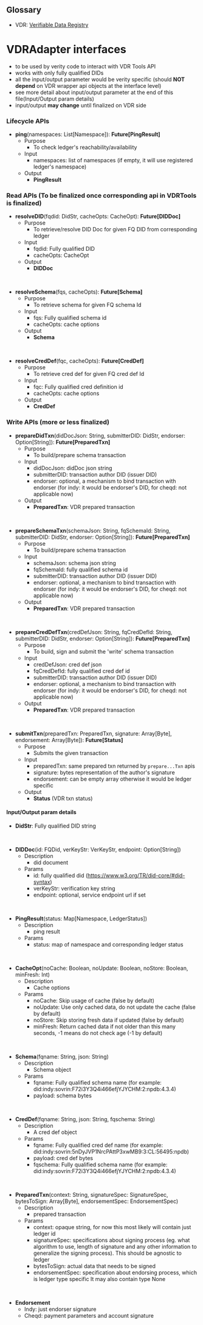 ## Glossary
  * VDR: [Verifiable Data Registry](https://gitlab.com/evernym/verity/vdr-tools)
  
# VDRAdapter interfaces
  * to be used by verity code to interact with VDR Tools API
  * works with only fully qualified DIDs
  * all the input/output parameter would be verity specific (should **NOT depend** on VDR wrapper api objects at the interface level) 
  * see more detail about input/output parameter at the end of this file(Input/Output param details)
  * input/output **may change** until finalized on VDR side


### Lifecycle APIs
* **ping**(namespaces: List[Namespace]): **Future[PingResult]**
  * Purpose
    * To check ledger's reachability/availability
  * Input
    * namespaces: list of namespaces (if empty, it will use registered ledger's namespace)
  * Output
    * **PingResult**


### Read APIs (To be finalized once corresponding api in VDRTools is finalized)
* **resolveDID**(fqdid: DidStr, cacheOpts: CacheOpt): **Future[DIDDoc]**
  * Purpose
    * To retrieve/resolve DID Doc for given FQ DID from corresponding ledger
  * Input
    * fqdid: Fully qualified DID
    * cacheOpts: CacheOpt
  * Output
    * **DIDDoc**

<br/>

* **resolveSchema**(fqs, cacheOpts): **Future[Schema]**
  * Purpose
    * To retrieve schema for given FQ schema Id
  * Input
    * fqs: Fully qualified schema id
    * cacheOpts: cache options
  * Output
    * **Schema**

<br/>

* **resolveCredDef**(fqc, cacheOpts): **Future[CredDef]**
  * Purpose
    * To retrieve cred def for given FQ cred def Id
  * Input
    * fqc: Fully qualified cred definition id
    * cacheOpts: cache options
  * Output
      * **CredDef**


### Write APIs (more or less finalized)

* **prepareDidTxn**(didDocJson: String, submitterDID: DidStr, endorser: Option[String]): **Future[PreparedTxn]**
  * Purpose
    * To build/prepare schema transaction
  * Input
    * didDocJson: didDoc json string
    * submitterDID: transaction author DID (issuer DID)
    * endorser: optional, a mechanism to bind transaction with endorser
                (for indy: it would be endorser's DID, for cheqd: not applicable now)
  * Output
    * **PreparedTxn**: VDR prepared transaction

<br/>

* **prepareSchemaTxn**(schemaJson: String, fqSchemaId: String, submitterDID: DidStr, endorser: Option[String]): **Future[PreparedTxn]**
  * Purpose
    * To build/prepare schema transaction
  * Input
    * schemaJson: schema json string
    * fqSchemaId: fully qualified schema id
    * submitterDID: transaction author DID (issuer DID) 
    * endorser: optional, a mechanism to bind transaction with endorser 
                (for indy: it would be endorser's DID, for cheqd: not applicable now)
  * Output
    * **PreparedTxn**: VDR prepared transaction
    
<br/>

* **prepareCredDefTxn**(credDefJson: String, fqCredDefId: String, submitterDID: DidStr, endorser: Option[String]): **Future[PreparedTxn]**
  * Purpose
    * To build, sign and submit the 'write' schema transaction
  * Input
    * credDefJson: cred def json
    * fqCredDefId: fully qualified cred def id
    * submitterDID: transaction author DID (issuer DID)
    * endorser: optional, a mechanism to bind transaction with endorser
                (for indy: it would be endorser's DID, for cheqd: not applicable now)
  * Output
    * **PreparedTxn**: VDR prepared transaction

<br/>

* **submitTxn**(preparedTxn: PreparedTxn, signature: Array[Byte], endorsement: Array[Byte]): **Future[Status]**
  * Purpose
    * Submits the given transaction
  * Input
    * preparedTxn: same prepared txn returned by `prepare...Txn` apis
    * signature: bytes representation of the author's signature
    * endorsement: can be empty array otherwise it would be ledger specific
  * Output
    * **Status** (VDR txn status)


#### Input/Output param details

* **DidStr**: Fully qualified DID string


<br/>

* **DIDDoc**(id: FQDid, verKeyStr: VerKeyStr, endpoint: Option[String])
  * Description
    * did document
  * Params
    * id: fully qualified did (https://www.w3.org/TR/did-core/#did-syntax)
    * verKeyStr: verification key string
    * endpoint: optional, service endpoint url if set


<br/>

* **PingResult**(status: Map[Namespace, LedgerStatus])
  * Description
    * ping result
  * Params
    * status: map of namespace and corresponding ledger status

<br/>

* **CacheOpt**(noCache: Boolean, noUpdate: Boolean, noStore: Boolean, minFresh: Int)
  * Description
    * Cache options
  * Params
    * noCache: Skip usage of cache (false by default)
    * noUpdate: Use only cached data, do not update the cache (false by default)
    * noStore: Skip storing fresh data if updated (false by default)
    * minFresh: Return cached data if not older than this many seconds, -1 means do not check age (-1 by default)

<br/>

* **Schema**(fqname: String, json: String)
  * Description
    * Schema object
  * Params
    * fqname: Fully qualified schema name (for example: did:indy:sovrin:F72i3Y3Q4i466efjYJYCHM:2:npdb:4.3.4)
    * payload: schema bytes
  
<br/>

* **CredDef**(fqname: String, json: String, fqschema: String)
  * Description
    * A cred def object
  * Params
    * fqname: Fully qualified cred def name (for example: did:indy:sovrin:5nDyJVP1NrcPAttP3xwMB9:3:CL:56495:npdb)
    * payload: cred def bytes
    * fqschema: Fully qualified schema name (for example: did:indy:sovrin:F72i3Y3Q4i466efjYJYCHM:2:npdb:4.3.4) 

<br/>

* **PreparedTxn**(context: String, signatureSpec: SignatureSpec, bytesToSign: Array[Byte], endorsementSpec: EndorsementSpec)
  * Description
    * prepared transaction
  * Params
    * context: opaque string, for now this most likely will contain just ledger id
    * signatureSpec: specifications about signing process (eg. what algorithm to use, length of signature 
                     and any other information to generalize the signing process). This should be agnostic to ledger 
    * bytesToSign: actual data that needs to be signed
    * endorsementSpec: specification about endorsing process, which is ledger type specific 
                       It may also contain type None

<br/>

* **Endorsement**
  * Indy: just endorser signature
  * Cheqd: payment parameters and account signature
  